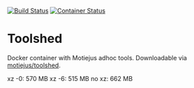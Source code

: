 [![Build Status](https://travis-ci.org/motiejus/toolshed.svg?branch=master)](https://travis-ci.org/motiejus/toolshed)
[![Container Status](https://images.microbadger.com/badges/image/motiejus/toolshed.svg)](https://microbadger.com/images/motiejus/toolshed "Docker image badger from microbadger.com")

# Toolshed
Docker container with Motiejus adhoc tools. Downloadable via [motiejus/toolshed](https://hub.docker.com/r/motiejus/toolshed/).

xz -0: 570 MB
xz -6: 515 MB
no xz: 662 MB
